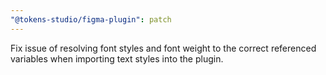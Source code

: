 ```yaml
---
"@tokens-studio/figma-plugin": patch
---
```


Fix issue of resolving font styles and font weight to the correct referenced variables when importing text styles into the plugin.
